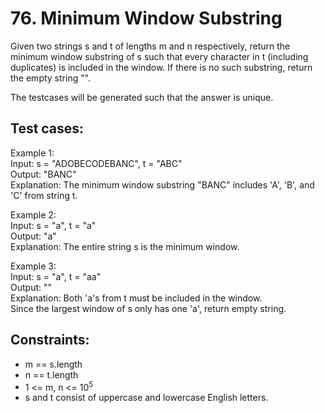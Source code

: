 # 76. Minimum Window Substring

Given two strings s and t of lengths m and n respectively, return the minimum window substring of s such that every character in t (including duplicates) is included in the window. If there is no such substring, return the empty string "".

The testcases will be generated such that the answer is unique.

## Test cases:

Example 1: \
Input: s = "ADOBECODEBANC", t = "ABC" \
Output: "BANC" \
Explanation: The minimum window substring "BANC" includes 'A', 'B', and 'C' from string t.

Example 2: \
Input: s = "a", t = "a" \
Output: "a" \
Explanation: The entire string s is the minimum window.

Example 3: \
Input: s = "a", t = "aa" \
Output: "" \
Explanation: Both 'a's from t must be included in the window. \
Since the largest window of s only has one 'a', return empty string.

## Constraints:

- m == s.length
- n == t.length
- 1 <= m, n <= 10<sup>5</sup>
- s and t consist of uppercase and lowercase English letters.
